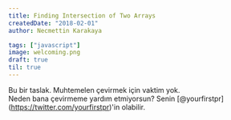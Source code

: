```yaml
---
title: Finding Intersection of Two Arrays
createdDate: "2018-02-01"
author: Necmettin Karakaya

tags: ["javascript"]
image: welcoming.png
draft: true
til: true
---
```


Bu bir taslak. Muhtemelen çevirmek için vaktim yok.  
Neden bana çevirmeme yardım etmiyorsun? Senin [@yourfirstpr] (https://twitter.com/yourfirstpr)'in olabilir.
